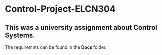 # Control-Project-ELCN304
## This was a university assignment about **Control Systems**.
The requiremnts can be found in the **Docs** folder.
